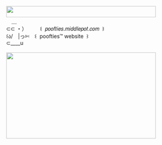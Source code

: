 <img width="400" height="30" src="https://middlepot.com/img/lacey.png">\
　＿\
⊂⊂ ・）　　　꒰ ‌ 𝑝𝑜𝑜𝑓𝑡𝑖𝑒𝑠.𝑚𝑖𝑑𝑑𝑙𝑒𝑝𝑜𝑡.𝑐𝑜𝑚 ‌ ꒱\
꒰ა/　|っ✄　꒰ ‌ poofties™ website ‌ ꒱\
⊂____u\
  \
<img width="400" height="230" src="https://middlepot.com/img/poofties.jpg">

